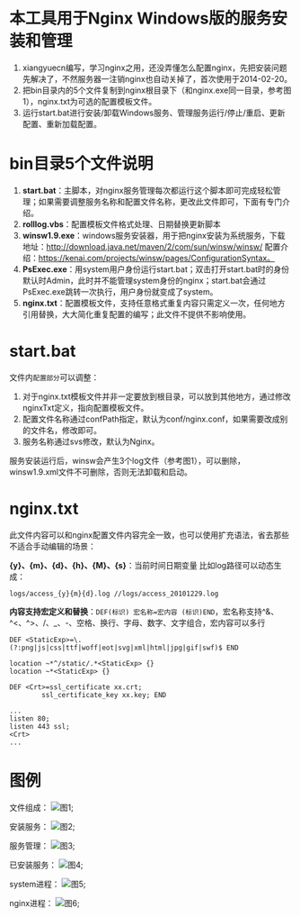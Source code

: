 # 本工具用于Nginx Windows版的服务安装和管理

1. xiangyuecn编写，学习nginx之用，还没弄懂怎么配置nginx，先把安装问题先解决了，不然服务器一注销nginx也自动关掉了，首次使用于2014-02-20。
2. 把bin目录内的5个文件复制到nginx根目录下（和nginx.exe同一目录，参考图1），nginx.txt为可选的配置模板文件。
3. 运行start.bat进行安装/卸载Windows服务、管理服务运行/停止/重启、更新配置、重新加载配置。

# bin目录5个文件说明

1. **start.bat**：主脚本，对nginx服务管理每次都运行这个脚本即可完成轻松管理；如果需要调整服务名称和配置文件名称，更改此文件即可，下面有专门介绍。
2. **rolllog.vbs**：配置模板文件格式处理、日期替换更新脚本
3. **winsw1.9.exe**：windows服务安装器，用于把nginx安装为系统服务，下载地址：http://download.java.net/maven/2/com/sun/winsw/winsw/ 配置介绍：https://kenai.com/projects/winsw/pages/ConfigurationSyntax。
4. **PsExec.exe**：用system用户身份运行start.bat；双击打开start.bat时的身份默认时Admin，此时并不能管理system身份的nginx；start.bat会通过PsExec.exe跳转一次执行，用户身份就变成了system。
5. **nginx.txt**：配置模板文件，支持任意格式重复内容只需定义一次，任何地方引用替换，大大简化重复配置的编写；此文件不提供不影响使用。


# start.bat

文件内`配置部分`可以调整：
1. 对于nginx.txt模板文件并非一定要放到根目录，可以放到其他地方，通过修改nginxTxt定义，指向配置模板文件。
2. 配置文件名称通过confPath指定，默认为conf/nginx.conf，如果需要改成别的文件名，修改即可。
3. 服务名称通过svs修改，默认为Nginx。

服务安装运行后，winsw会产生3个log文件（参考图1），可以删除，winsw1.9.xml文件不可删除，否则无法卸载和启动。


# nginx.txt

此文件内容可以和nginx配置文件内容完全一致，也可以使用扩充语法，省去那些不适合手动编辑的场景：

**{y}、{m}、{d}、{h}、{M}、{s}**：当前时间日期变量
比如log路径可以动态生成：
```
logs/access_{y}{m}{d}.log //logs/access_20101229.log
```

**内容支持宏定义和替换**：`DEF(标识) 宏名称=宏内容 (标识)END`，宏名称支持^&、^<、^>、/、_、-、空格、换行、字母、数字、文字组合，宏内容可以多行
```
DEF <StaticExp>=\.(?:png|js|css|ttf|woff|eot|svg|xml|html|jpg|gif|swf)$ END

location ~*^/static/.*<StaticExp> {}
location ~*<StaticExp> {}
```
```
DEF <Crt>=ssl_certificate xx.crt;
        ssl_certificate_key xx.key; END
		
...
listen 80;
listen 443 ssl;
<Crt>
...
```



# 图例

文件组成：
![图1](test/1.jpg);

安装服务：
![图2](test/2.jpg);

服务管理：
![图3](test/3.jpg);

已安装服务：
![图4](test/4.jpg);

system进程：
![图5](test/5.jpg);

nginx进程：
![图6](test/6.jpg);
